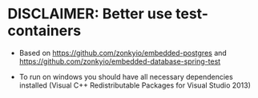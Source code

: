 # DISCLAIMER: Better use test-containers
* Based on https://github.com/zonkyio/embedded-postgres and https://github.com/zonkyio/embedded-database-spring-test

* To run on windows you should have all necessary dependencies installed (Visual C++ Redistributable Packages for Visual Studio 2013)
